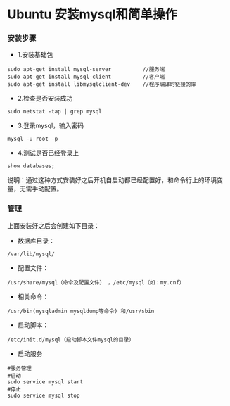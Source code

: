 # Ubuntu 安装mysql和简单操作

### 安装步骤
- 1.安装基础包
```
sudo apt-get install mysql-server          //服务端
sudo apt-get install mysql-client          //客户端
sudo apt-get install libmysqlclient-dev    //程序编译时链接的库
```

- 2.检查是否安装成功
```
sudo netstat -tap | grep mysql
```

- 3.登录mysql，输入密码
```
mysql -u root -p 
```

- 4.测试是否已经登录上
```
show databases;
```
说明：通过这种方式安装好之后开机自启动都已经配置好，和命令行上的环境变量，无需手动配置。

### 管理
上面安装好之后会创建如下目录：
- 数据库目录：
```
/var/lib/mysql/
```

- 配置文件：
```
/usr/share/mysql（命令及配置文件） ，/etc/mysql（如：my.cnf）
```

- 相关命令：
```
/usr/bin(mysqladmin mysqldump等命令) 和/usr/sbin
```

- 启动脚本：
```
/etc/init.d/mysql（启动脚本文件mysql的目录）
```


- 启动服务
```
#服务管理
#启动
sudo service mysql start
#停止
sudo service mysql stop
```


